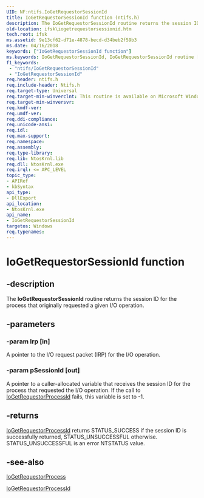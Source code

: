 ```yaml
---
UID: NF:ntifs.IoGetRequestorSessionId
title: IoGetRequestorSessionId function (ntifs.h)
description: The IoGetRequestorSessionId routine returns the session ID for the process that originally requested a given I/O operation.
old-location: ifsk\iogetrequestorsessionid.htm
tech.root: ifsk
ms.assetid: 9e13cf62-d71e-4878-becd-d34beb2f59b3
ms.date: 04/16/2018
keywords: ["IoGetRequestorSessionId function"]
ms.keywords: IoGetRequestorSessionId, IoGetRequestorSessionId routine [Installable File System Drivers], ifsk.iogetrequestorsessionid, ioref_fe60ee3b-1b5b-4d9c-a4f2-456e05575349.xml, ntifs/IoGetRequestorSessionId
f1_keywords:
 - "ntifs/IoGetRequestorSessionId"
 - "IoGetRequestorSessionId"
req.header: ntifs.h
req.include-header: Ntifs.h
req.target-type: Universal
req.target-min-winverclnt: This routine is available on Microsoft Windows Server 2003 SP1 and later.
req.target-min-winversvr: 
req.kmdf-ver: 
req.umdf-ver: 
req.ddi-compliance: 
req.unicode-ansi: 
req.idl: 
req.max-support: 
req.namespace: 
req.assembly: 
req.type-library: 
req.lib: NtosKrnl.lib
req.dll: NtosKrnl.exe
req.irql: <= APC_LEVEL
topic_type:
- APIRef
- kbSyntax
api_type:
- DllExport
api_location:
- NtosKrnl.exe
api_name:
- IoGetRequestorSessionId
targetos: Windows
req.typenames: 
---
```


# IoGetRequestorSessionId function


## -description


The <b>IoGetRequestorSessionId</b> routine returns the session ID for the process that originally requested a given I/O operation.


## -parameters




### -param Irp [in]

A pointer to the I/O request packet (IRP) for the I/O operation. 


### -param pSessionId [out]

A pointer to a caller-allocated variable that receives the session ID for the process that requested the I/O operation. If the call to <a href="https://docs.microsoft.com/windows-hardware/drivers/ddi/ntifs/nf-ntifs-iogetrequestorprocessid">IoGetRequestorProcessId</a> fails, this variable is set to -1.


## -returns




<a href="https://docs.microsoft.com/windows-hardware/drivers/ddi/ntifs/nf-ntifs-iogetrequestorprocessid">IoGetRequestorProcessId</a> returns STATUS_SUCCESS if the session ID is successfully returned, STATUS_UNSUCCESSFUL otherwise. STATUS_UNSUCCESSFUL is an error NTSTATUS value. 




## -see-also




<a href="https://docs.microsoft.com/windows-hardware/drivers/ddi/ntifs/nf-ntifs-iogetrequestorprocess">IoGetRequestorProcess</a>



<a href="https://docs.microsoft.com/windows-hardware/drivers/ddi/ntifs/nf-ntifs-iogetrequestorprocessid">IoGetRequestorProcessId</a>
 

 

